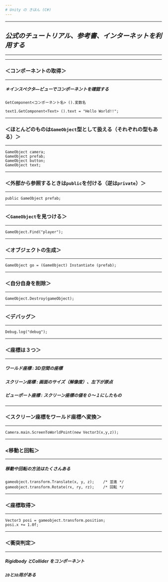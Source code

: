 ```yaml
---
# Unity の きほん (C#)
---
```

---
## *公式のチュートリアル、参考書、インターネットを利用する*
---
---
### ＜コンポーネントの取得＞
---
##### ＊インスペクタ―ビューでコンポーネントを確認する
```
GetComponent<コンポーネント名> ().変数名
```
```
text1.GetComponent<Text> ().text = "Hello World!!";
```
---
### ＜ほとんどのものは`GameObject`型として扱える（それぞれの型もある）＞
---
```
GameObject camera;
GameObject prefab;
GameObject button;
GameObject text;
```
---
### ＜外部から参照するときは`public`を付ける（逆は`private`）＞
---
```
public GameObject prefab;
```
---
### ＜`GameObject`を見つける＞
---
```
GameObject.Find("player");
```
---
### ＜オブジェクトの生成＞
---
```
GameObject go = (GameObject) Instantiate (prefab);
```
---
### ＜自分自身を削除＞
---
```
GameObject.Destroy(gameObject);
```
---
### ＜デバッグ＞
---
```
Debug.log("debug");
```
---
### ＜座標は３つ＞
---
##### **ワールド座標** : 3D空間の座標
##### **スクリーン座標** : 画面のサイズ（解像度）、左下が原点
##### **ビューポート座標** : スクリーン座標の値を０～１にしたもの
---
### ＜スクリーン座標をワールド座標へ変換＞
---
```
Camera.main.ScreenToWorldPoint(new Vector3(x,y,z));
```
---
### <移動と回転＞
---
##### *移動や回転の方法はたくさんある*
```
gameobject.transform.Translate(x, y, z);    /* 並進 */
gameobject.transform.Rotate(rx, ry, rz);    /* 回転 */
```
---
### ＜座標取得＞
---
```
Vector3 posi = gameobject.transform.position;
posi.x += 1.0f;
```
---
### ＜衝突判定＞
---
##### Rigidbody とCollider をコンポーネント
##### **`2D`と`3D`用がある**

